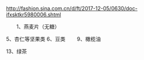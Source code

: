 http://fashion.sina.com.cn/d/ft/2017-12-05/0630/doc-ifxsktkr5980006.shtml

　　1、燕麦片（无糖）

5、杏仁等坚果类
6、豆类
　　9、橄榄油

13、绿茶